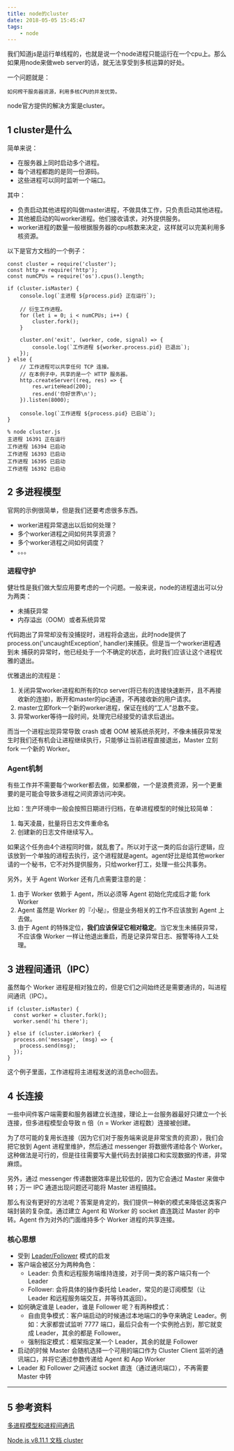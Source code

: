 ```yaml
---
title: node的cluster
date: 2018-05-05 15:45:47
tags: 
    - node
---
```


我们知道js是运行单线程的，也就是说一个node进程只能运行在一个cpu上。那么如果用node来做web server的话，就无法享受到多核运算的好处。

一个问题就是：

```
如何榨干服务器资源，利用多核CPU的并发优势。
```

node官方提供的解决方案是cluster。

## 1 cluster是什么

简单来说：

- 在服务器上同时启动多个进程。
- 每个进程都跑的是同一份源码。
- 这些进程可以同时监听一个端口。

其中：

- 负责启动其他进程的叫做master进程，不做具体工作，只负责启动其他进程。
- 其他被启动的叫worker进程。他们接收请求，对外提供服务。
- worker进程的数量一般根据服务器的cpu核数来决定，这样就可以完美利用多核资源。

以下是官方文档的一个例子：

```
const cluster = require('cluster');
const http = require('http');
const numCPUs = require('os').cpus().length;

if (cluster.isMaster) {
    console.log(`主进程 ${process.pid} 正在运行`);

    // 衍生工作进程。
    for (let i = 0; i < numCPUs; i++) {
        cluster.fork();
    }

    cluster.on('exit', (worker, code, signal) => {
        console.log(`工作进程 ${worker.process.pid} 已退出`);
    });
} else {
    // 工作进程可以共享任何 TCP 连接。
    // 在本例子中，共享的是一个 HTTP 服务器。
    http.createServer((req, res) => {
        res.writeHead(200);
        res.end('你好世界\n');
    }).listen(8000);

    console.log(`工作进程 ${process.pid} 已启动`);
}
```

```
% node cluster.js
主进程 16391 正在运行
工作进程 16394 已启动
工作进程 16393 已启动
工作进程 16395 已启动
工作进程 16392 已启动
```

## 2 多进程模型

官网的示例很简单，但是我们还要考虑很多东西。

- worker进程异常退出以后如何处理？
- 多个worker进程之间如何共享资源？
- 多个worker进程之间如何调度？
- 。。。

### 进程守护

健壮性是我们做大型应用要考虑的一个问题。一般来说，node的进程退出可以分为两类：

- 未捕获异常
- 内存溢出（OOM）或者系统异常

代码跑出了异常却没有没捕捉时，进程将会退出，此时node提供了process.on('uncaughtException', handler)来捕获。但是当一个worker进程遇到未 捕获的异常时，他已经处于一个不确定的状态，此时我们应该让这个进程优雅的退出。

优雅退出的流程是：

1. 关闭异常worker进程和所有的tcp server(将已有的连接快速断开，且不再接收新的连接)，断开和master的ipc通道，不再接收新的用户请求。
2. master立即fork一个新的worker进程，保证在线的“工人”总数不变。
3. 异常worker等待一段时间，处理完已经接受的请求后退出。

而当一个进程出现异常导致 crash 或者 OOM 被系统杀死时，不像未捕获异常发生时我们还有机会让进程继续执行，只能够让当前进程直接退出，Master 立刻 fork 一个新的 Worker。

### Agent机制

有些工作并不需要每个worker都去做，如果都做，一个是浪费资源，另一个更重要的是可能会导致多进程之间资源访问冲突。

比如：生产环境中一般会按照日期进行归档，在单进程模型的时候比较简单：

1. 每天凌晨，批量将日志文件重命名
2. 创建新的日志文件继续写入。

如果这个任务由4个进程同时做，就乱套了。所以对于这一类的后台运行逻辑，应该放到一个单独的进程去执行，这个进程就是agent。agent好比是给其他worker请的一个秘书，它不对外提供服务，只给worker打工，处理一些公共事务。

另外，关于 Agent Worker 还有几点需要注意的是：

1. 由于 Worker 依赖于 Agent，所以必须等 Agent 初始化完成后才能 fork Worker
2. Agent 虽然是 Worker 的『小秘』，但是业务相关的工作不应该放到 Agent 上去做。
3. 由于 Agent 的特殊定位，**我们应该保证它相对稳定**。当它发生未捕获异常，不应该像 Worker 一样让他退出重启，而是记录异常日志、报警等待人工处理。

## 3 进程间通讯（IPC）

虽然每个 Worker 进程是相对独立的，但是它们之间始终还是需要通讯的，叫进程间通讯（IPC）。

```
if (cluster.isMaster) {
  const worker = cluster.fork();
  worker.send('hi there');

} else if (cluster.isWorker) {
  process.on('message', (msg) => {
    process.send(msg);
  });
}
```

这个例子里面，工作进程将主进程发送的消息echo回去。

## 4 长连接

一些中间件客户端需要和服务器建立长连接，理论上一台服务器最好只建立一个长连接，但多进程模型会导致 n 倍（n = Worker 进程数）连接被创建。

为了尽可能的复用长连接（因为它们对于服务端来说是非常宝贵的资源），我们会把它放到 Agent 进程里维护，然后通过 messenger 将数据传递给各个 Worker。这种做法是可行的，但是往往需要写大量代码去封装接口和实现数据的传递，非常麻烦。

另外，通过 messenger 传递数据效率是比较低的，因为它会通过 Master 来做中转；万一 IPC 通道出现问题还可能将 Master 进程搞挂。

那么有没有更好的方法呢？答案是肯定的，我们提供一种新的模式来降低这类客户端封装的复杂度。通过建立 Agent 和 Worker 的 socket 直连跳过 Master 的中转。Agent 作为对外的门面维持多个 Worker 进程的共享连接。

### 核心思想

- 受到 [Leader/Follower](http://www.cs.wustl.edu/~schmidt/PDF/lf.pdf) 模式的启发
- 客户端会被区分为两种角色：
  - Leader: 负责和远程服务端维持连接，对于同一类的客户端只有一个 Leader
  - Follower: 会将具体的操作委托给 Leader，常见的是订阅模型（让 Leader 和远程服务端交互，并等待其返回）。
- 如何确定谁是 Leader，谁是 Follower 呢？有两种模式：
  - 自由竞争模式：客户端启动的时候通过本地端口的争夺来确定 Leader。例如：大家都尝试监听 7777 端口，最后只会有一个实例抢占到，那它就变成 Leader，其余的都是 Follower。
  - 强制指定模式：框架指定某一个 Leader，其余的就是 Follower
- 启动的时候 Master 会随机选择一个可用的端口作为 Cluster Client 监听的通讯端口，并将它通过参数传递给 Agent 和 App Worker
- Leader 和 Follower 之间通过 socket 直连（通过通讯端口），不再需要 Master 中转

---

## 5 参考资料

[多进程模型和进程间通讯](https://eggjs.org/zh-cn/core/cluster-and-ipc.html)

[Node.js v8.11.1 文档 cluster](http://nodejs.cn/api/cluster.html)